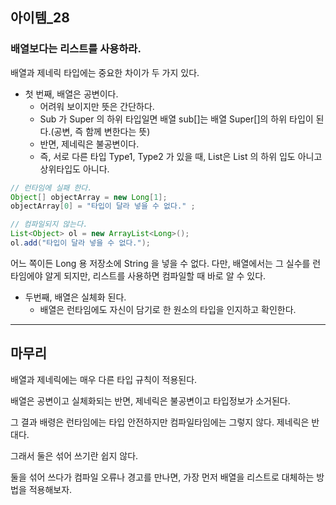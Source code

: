 ## 아이템_28

### 배열보다는 리스트를 사용하라.

배열과 제네릭 타입에는 중요한 차이가 두 가지 있다. 

- 첫 번째, 배열은 공변이다. 
  - 어려워 보이지만 뜻은 간단하다.
  - Sub 가 Super 의 하위 타입일면 배열 sub[]는 배열 Super[]의 하위 타입이 된다.(공변, 즉 함께 변한다는 뜻)
  - 반면, 제네릭은 불공변이다.
  - 즉, 서로 다른 타입 Type1, Type2 가 있을 때, List<Type1>은 List<Type2> 의 하위 입도 아니고 상위타입도 아니다.

```java
// 런타임에 실패 한다.
Object[] objectArray = new Long[1];
objectArray[0] = "타입이 달라 넣을 수 없다." ; 
```

```java
// 컴파일되지 않는다.
List<Object> ol = new ArrayList<Long>();
ol.add("타입이 달라 넣을 수 없다.");
```

어느 쪽이든 Long 용 저장소에 String 을 넣을 수 없다. 다만, 배열에서는 그 실수를 런타임에야 알게 되지만,
리스트를 사용하면 컴파일할 때 바로 알 수 있다.

- 두번째, 배열은 실체화 된다.
  - 배열은 런타임에도 자신이 담기로 한 원소의 타입을 인지하고 확인한다.
  



---

## 마무리

배열과 제네릭에는 매우 다른 타입 규칙이 적용된다.

배열은 공변이고 실체화되는 반면, 제네릭은 불공변이고 타입정보가 소거된다.

그 결과 배령은 런타임에는 타입 안전하지만 컴파일타임에는 그렇지 않다. 제네릭은 반대다.

그래서 둘은 섞어 쓰기란 쉽지 않다.

둘을 섞어 쓰다가 컴파일 오류나 경고를 만나면, 가장 먼저 배열을 리스트로 대체하는 방법을 적용해보자.

